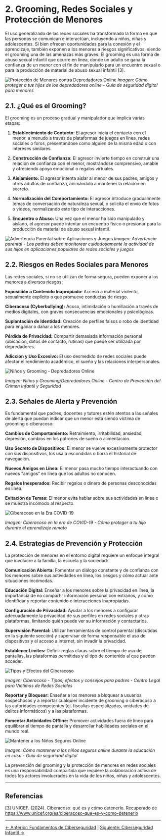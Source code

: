 # 2. Grooming, Redes Sociales y Protección de Menores

El uso generalizado de las redes sociales ha transformado la forma en que las personas se comunican e interactúan, incluyendo a niños, niñas y adolescentes. Si bien ofrecen oportunidades para la conexión y el aprendizaje, también exponen a los menores a riesgos significativos, siendo el grooming una de las amenazas más graves. El grooming es una forma de abuso sexual infantil que ocurre en línea, donde un adulto se gana la confianza de un menor con el fin de manipularlo para un encuentro sexual o para la producción de material de abuso sexual infantil [3].

![Protección de Menores contra Depredadores Online](../imagenes/oTav6FCT5Mp1.jpg)
*Imagen: Cómo proteger a tus hijos de los depredadores online - Guía de seguridad digital para menores*

## 2.1. ¿Qué es el Grooming?

El grooming es un proceso gradual y manipulador que implica varias etapas:

1. **Establecimiento de Contacto:** El agresor inicia el contacto con el menor, a menudo a través de plataformas de juegos en línea, redes sociales o foros, presentándose como alguien de la misma edad o con intereses similares.

2. **Construcción de Confianza:** El agresor invierte tiempo en construir una relación de confianza con el menor, mostrándose comprensivo, amable y ofreciendo apoyo emocional o regalos virtuales.

3. **Aislamiento:** El agresor intenta aislar al menor de sus padres, amigos y otros adultos de confianza, animándolo a mantener la relación en secreto.

4. **Normalización del Comportamiento:** El agresor introduce gradualmente temas de conversación de naturaleza sexual, o solicita el envío de fotos o videos, normalizando este tipo de interacciones.

5. **Encuentro o Abuso:** Una vez que el menor ha sido manipulado y aislado, el agresor puede intentar un encuentro físico o presionar para la producción de material de abuso sexual infantil.

![Advertencia Parental sobre Aplicaciones y Juegos](../imagenes/SQtFUO9ETSo8.jpg)
*Imagen: Advertencia parental - Los padres deben monitorear cuidadosamente la actividad de sus hijos en aplicaciones populares de redes sociales y juegos*

## 2.2. Riesgos en Redes Sociales para Menores

Las redes sociales, si no se utilizan de forma segura, pueden exponer a los menores a diversos riesgos:

**Exposición a Contenido Inapropiado:** Acceso a material violento, sexualmente explícito o que promueve conductas de riesgo.

**Ciberacoso (Cyberbullying):** Acoso, intimidación o humillación a través de medios digitales, con graves consecuencias emocionales y psicológicas.

**Suplantación de Identidad:** Creación de perfiles falsos o robo de identidad para engañar o dañar a los menores.

**Pérdida de Privacidad:** Compartir demasiada información personal (ubicación, datos de contacto, rutinas) que puede ser utilizada por depredadores.

**Adicción y Uso Excesivo:** El uso desmedido de redes sociales puede afectar el rendimiento académico, el sueño y las relaciones interpersonales.

![Niños y Grooming - Depredadores Online](../imagenes/IxNC6H9koYnR.jpg)

*Imagen: Niños y Grooming/Depredadores Online - Centro de Prevención del Crimen Infantil y Seguridad*


## 2.3. Señales de Alerta y Prevención

Es fundamental que padres, docentes y tutores estén atentos a las señales de alerta que puedan indicar que un menor está siendo víctima de grooming o ciberacoso:

**Cambios de Comportamiento:** Retraimiento, irritabilidad, ansiedad, depresión, cambios en los patrones de sueño o alimentación.

**Uso Secreto de Dispositivos:** El menor se vuelve excesivamente protector con sus dispositivos, los usa a escondidas o borra el historial de navegación.

**Nuevos Amigos en Línea:** El menor pasa mucho tiempo interactuando con nuevos "amigos" en línea que los adultos no conocen.

**Regalos Inesperados:** Recibir regalos o dinero de personas desconocidas en línea.

**Evitación de Temas:** El menor evita hablar sobre sus actividades en línea o se muestra incómodo al respecto.

![Ciberacoso en la Era COVID-19](../imagenes/J1XivX2cviz6.jpg)

*Imagen: Ciberacoso en la era de COVID-19 - Cómo proteger a tu hijo durante el aprendizaje remoto*


## 2.4. Estrategias de Prevención y Protección

La protección de menores en el entorno digital requiere un enfoque integral que involucre a la familia, la escuela y la sociedad:

**Comunicación Abierta:** Fomentar un diálogo constante y de confianza con los menores sobre sus actividades en línea, los riesgos y cómo actuar ante situaciones incómodas.

**Educación Digital:** Enseñar a los menores sobre la privacidad en línea, la importancia de no compartir información personal con extraños, y cómo identificar y reportar contenido o interacciones inapropiadas.

**Configuración de Privacidad:** Ayudar a los menores a configurar adecuadamente la privacidad de sus perfiles en redes sociales y otras plataformas, limitando quién puede ver su información y contactarlos.

**Supervisión Parental:** Utilizar herramientas de control parental (discutidas en la siguiente sección) y supervisar de forma responsable el uso de dispositivos y el acceso a internet, sin invadir la privacidad.

**Establecer Límites:** Definir reglas claras sobre el tiempo de uso de pantallas, las plataformas permitidas y el tipo de contenido al que pueden acceder.

![Tipos y Efectos del Ciberacoso](../imagenes/Gl5OnqC1WtoC.png)

*Imagen: Ciberacoso - Tipos, efectos y consejos para padres - Centro Legal para Víctimas de Redes Sociales*


**Reportar y Bloquear:** Enseñar a los menores a bloquear a usuarios sospechosos y a reportar cualquier incidente de grooming o ciberacoso a las autoridades competentes (ej. fiscalías especializadas, unidades de delitos informáticos) y a las plataformas.

**Fomentar Actividades Offline:** Promover actividades fuera de línea para equilibrar el tiempo de pantalla y desarrollar habilidades sociales en el mundo real.

![Mantener a los Niños Seguros Online](../imagenes/iHT4jJMMT43s.webp)

*Imagen: Cómo mantener a los niños seguros online durante la educación en casa - Guía de seguridad digital*

La prevención del grooming y la protección de menores en redes sociales es una responsabilidad compartida que requiere la colaboración activa de todos los actores involucrados en la vida de los niños, niñas y adolescentes.

---

## Referencias

[3] UNICEF. (2024). Ciberacoso: qué es y cómo detenerlo. Recuperado de https://www.unicef.org/es/ciberacoso-que-es-y-como-detenerlo

---

[← Anterior: Fundamentos de Ciberseguridad](01-fundamentos-ciberseguridad.md) | [Siguiente: Ciberseguridad Infantil →](03-ciberseguridad-infantil.md)

